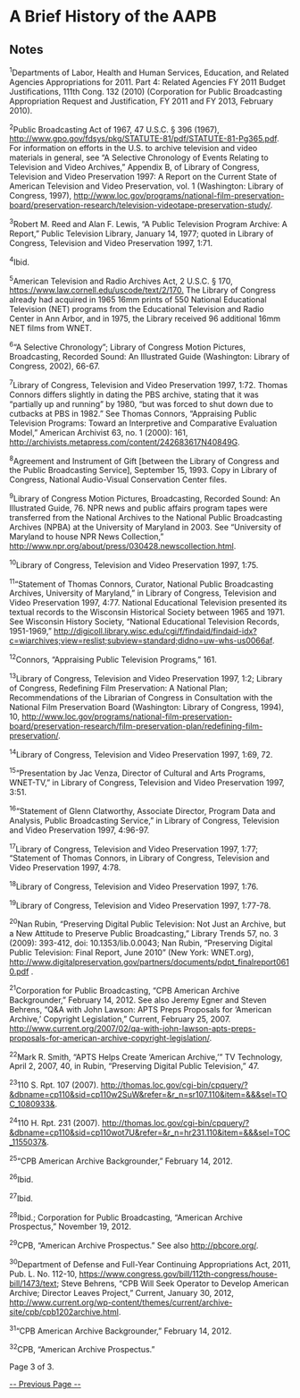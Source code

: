 # A Brief History of the AAPB

## Notes

<a name="1"></a><sup>1</sup>Departments of Labor, Health and Human Services, Education, and 
Related Agencies Appropriations for 2011. Part 4: Related Agencies FY 2011 
Budget Justifications, 111th Cong. 132 (2010) (Corporation for Public 
Broadcasting Appropriation Request and Justification, FY 2011 and FY 2013, 
February 2010). 

<a name="2"></a><sup>2</sup>Public Broadcasting Act of 1967, 47 U.S.C. § 396 (1967), 
<http://www.gpo.gov/fdsys/pkg/STATUTE-81/pdf/STATUTE-81-Pg365.pdf>. For 
information on efforts in the U.S. to archive television and video materials in 
general, see “A Selective Chronology of Events Relating to Television and Video 
Archives,” Appendix B, of Library of Congress, Television and Video 
Preservation 1997: A Report on the Current State of American Television and 
Video Preservation, vol. 1 (Washington: Library of Congress, 1997), 
<http://www.loc.gov/programs/national-film-preservation-board/preservation-research/television-videotape-preservation-study/>. 

<a name="3"></a><sup>3</sup>Robert M. Reed and Alan F. Lewis, “A Public Television Program 
Archive: A Report,” Public Television Library, January 14, 1977; quoted in 
Library of Congress, Television and Video Preservation 1997, 1:71.

<a name="4"></a><sup>4</sup>Ibid.

<a name="5"></a><sup>5</sup>American Television and Radio Archives Act, 2 U.S.C. § 170, 
<https://www.law.cornell.edu/uscode/text/2/170.> The Library of Congress 
already had acquired in 1965 16mm prints of 550 National Educational Television 
(NET) programs from the Educational Television and Radio Center in Ann Arbor, 
and in 1975, the Library received 96 additional 16mm NET films from WNET. 

<a name="6"></a><sup>6</sup>“A Selective Chronology”; Library of Congress Motion Pictures, 
Broadcasting, Recorded Sound: An Illustrated Guide (Washington: Library of 
Congress, 2002), 66-67.

<a name="7"></a><sup>7</sup>Library of Congress, Television and Video Preservation 1997, 1:72. 
Thomas Connors differs slightly in dating the PBS archive, stating that it was 
“partially up and running” by 1980, “but was forced to shut down due to 
cutbacks at PBS in 1982.” See Thomas Connors, “Appraising Public Television 
Programs: Toward an Interpretive and Comparative Evaluation Model,” American 
Archivist 63, no. 1 (2000): 161, 
<http://archivists.metapress.com/content/242683617N40849G>.

<a name="8"></a><sup>8</sup>Agreement and Instrument of Gift [between the Library of Congress 
and the Public Broadcasting Service], September 15, 1993. Copy in Library of 
Congress, National Audio-Visual Conservation Center files.

<a name="9"></a><sup>9</sup>Library of Congress Motion Pictures, Broadcasting, Recorded Sound: 
An Illustrated Guide, 76. NPR news and public affairs program tapes were 
transferred from the National Archives to the National Public Broadcasting 
Archives (NPBA) at the University of Maryland in 2003. See “University of 
Maryland to house NPR News Collection,”  
<http://www.npr.org/about/press/030428.newscollection.html>. 

<a name="10"></a><sup>10</sup>Library of Congress, Television and Video Preservation 1997, 1:75.

<a name="11"></a><sup>11</sup>“Statement of Thomas Connors, Curator, National Public 
Broadcasting Archives, University of Maryland,” in Library of Congress, 
Television and Video Preservation 1997, 4:77. National Educational Television 
presented its textual records to the Wisconsin Historical Society between 1965 
and 1971. See Wisconsin History Society, “National Educational Television 
Records, 1951-1969,” 
<http://digicoll.library.wisc.edu/cgi/f/findaid/findaid-idx?c=wiarchives;view=reslist;subview=standard;didno=uw-whs-us0066af>. 

<a name="12"></a><sup>12</sup>Connors, “Appraising Public Television Programs,” 161.

<a name="13"></a><sup>13</sup>Library of Congress, Television and Video Preservation 1997, 1:2; 
Library of Congress, Redefining Film Preservation: A National Plan; 
Recommendations of the Librarian of Congress in Consultation with the National 
Film Preservation Board (Washington: Library of Congress, 1994), 10, 
<http://www.loc.gov/programs/national-film-preservation-board/preservation-research/film-preservation-plan/redefining-film-preservation/>. 

<a name="14"></a><sup>14</sup>Library of Congress, Television and Video Preservation 1997, 1:69, 
72.

<a name="15"></a><sup>15</sup>“Presentation by Jac Venza, Director of Cultural and Arts 
Programs, WNET-TV,” in Library of Congress, Television and Video Preservation 
1997, 3:51.

<a name="16"></a><sup>16</sup>“Statement of Glenn Clatworthy, Associate Director, Program Data 
and Analysis, Public Broadcasting Service,” in Library of Congress, Television 
and Video Preservation 1997, 4:96-97. 
  
<a name="17"></a><sup>17</sup>Library of Congress, Television and Video Preservation 1997, 1:77; 
“Statement of Thomas Connors, in Library of Congress, Television and Video 
Preservation 1997, 4:78.

<a name="18"></a><sup>18</sup>Library of Congress, Television and Video Preservation 1997, 1:76.

<a name="19"></a><sup>19</sup>Library of Congress, Television and Video Preservation 1997, 
1:77-78.
  
<a name="20"></a><sup>20</sup>Nan Rubin, “Preserving Digital Public Television: Not Just an 
Archive, but a New Attitude to Preserve Public Broadcasting,” Library Trends 
57, no. 3 (2009): 393-412, doi: 10.1353/lib.0.0043; Nan Rubin, “Preserving 
Digital Public Television: Final Report, June 2010” (New York: WNET.org), 
<http://www.digitalpreservation.gov/partners/documents/pdpt_finalreport0610.pdf>
.

<a name="21"></a><sup>21</sup>Corporation for Public Broadcasting, “CPB American Archive 
Backgrounder,” February 14, 2012. See also Jeremy Egner and Steven Behrens, 
“Q&A with John Lawson: APTS Preps Proposals for ‘American Archive,’ Copyright 
Legislation,” Current, February 25, 2007. 
<http://www.current.org/2007/02/qa-with-john-lawson-apts-preps-proposals-for-american-archive-copyright-legislation/>. 

<a name="22"></a><sup>22</sup>Mark R. Smith, “APTS Helps Create ‘American Archive,’” TV 
Technology, April 2, 2007, 40, in Rubin, “Preserving Digital Public 
Television,” 47.

<a name="23"></a><sup>23</sup>110 S. Rpt. 107 (2007). 
<http://thomas.loc.gov/cgi-bin/cpquery/?&dbname=cp110&sid=cp110w2SuW&refer=&r_n=sr107.110&item=&&&sel=TOC_1080933&>.

<a name="24"></a><sup>24</sup>110 H. Rpt. 231 (2007). 
<http://thomas.loc.gov/cgi-bin/cpquery/?&dbname=cp110&sid=cp110wot7U&refer=&r_n=hr231.110&item=&&&sel=TOC_1155037&>.

<a name="25"></a><sup>25</sup>“CPB American Archive Backgrounder,” February 14, 2012.

<a name="26"></a><sup>26</sup>Ibid.

<a name="27"></a><sup>27</sup>Ibid.

<a name="28"></a><sup>28</sup>Ibid.; Corporation for Public Broadcasting, “American Archive 
Prospectus,” November 19, 2012.  

<a name="29"></a><sup>29</sup>CPB, “American Archive Prospectus.” See also <http://pbcore.org/>. 

<a name="30"></a><sup>30</sup>Department of Defense and Full-Year Continuing Appropriations Act, 
2011, Pub. L. No. 112-10, 
<https://www.congress.gov/bill/112th-congress/house-bill/1473/text>; Steve 
Behrens, “CPB Will Seek Operator to Develop American Archive; Director Leaves 
Project,” Current, January 30, 2012, 
<http://www.current.org/wp-content/themes/current/archive-site/cpb/cpb1202archive.html>. 

<a name="31"></a><sup>31</sup>“CPB American Archive Backgrounder,” February 14, 2012.

<a name="32"></a><sup>32</sup>CPB, “American Archive Prospectus.”

Page 3 of 3. 

[-- Previous Page --](/about-the-american-archive/history/page2)


